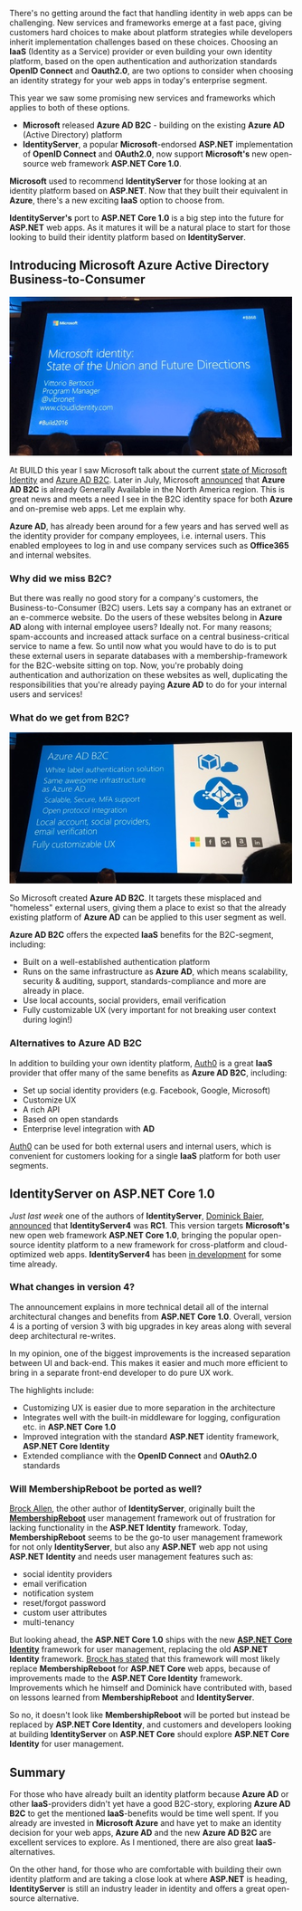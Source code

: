 There's no getting around the fact that handling identity in web apps can be challenging. New services and frameworks emerge at a fast pace, giving customers hard choices to make about platform strategies while developers inherit implementation challenges based on these choices. Choosing an **IaaS** (Identity as a Service) provider or even building your own identity platform, based on the open authentication and authorization standards **OpenID Connect** and **Oauth2.0**, are two options to consider when choosing an identity strategy for your web apps in today's enterprise segment.

This year we saw some promising new services and frameworks which applies to both of these options. 

* **Microsoft** released **Azure AD B2C** - building on the existing **Azure AD** (Active Directory) platform
* **IdentityServer**, a popular **Microsoft**-endorsed **ASP.NET** implementation of **OpenID Connect** and **OAuth2.0**, now support **Microsoft's** new open-source web framework **ASP.NET Core 1.0**.
 
**Microsoft** used to recommend **IdentityServer** for those looking at an identity platform based on **ASP.NET**. Now that they built their equivalent in **Azure**, there's a new exciting **IaaS** option to choose from. 

**IdentityServer's** port to **ASP.NET Core 1.0** is a big step into the future for **ASP.NET** web apps. As it matures it will be a natural place to start for those looking to build their identity platform based on **IdentityServer**. 

## Introducing Microsoft Azure Active Directory Business-to-Consumer

[![BUILD 2016 - Microsoft Identity](https://raw.githubusercontent.com/HenrikWM/writings/bc68a2ab65d6c3ef60fed7dec3d0eed24a7ef678/identity%20in%20web%20apps%20in%202016%20and%20looking%20ahead/images/IMG_1159_t.jpg "BUILD 2016 - Microsoft Identity")][BUILD-MicrosoftIdentity]

At BUILD this year I saw Microsoft talk about the current [state of Microsoft Identity][BUILD-MicrosoftIdentityVideo] and [Azure AD B2C][BUILD-AzureADB2CVideo]. Later in July, Microsoft [announced][AzureADGA] that **Azure AD B2C** is already Generally Available in the North America region. This is great news and meets a need I see in the B2C identity space for both **Azure** and on-premise web apps. Let me explain why.

**Azure AD**, has already been around for a few years and has served well as the identity provider for company employees, i.e. internal users. This enabled employees to log in and use company services such as **Office365** and internal websites.

### Why did we miss B2C?

But there was really no good story for a company's customers, the Business-to-Consumer (B2C) users. Lets say a company has an extranet or an e-commerce website. Do the users of these websites belong in **Azure AD** along with internal employee users? Ideally not. For many reasons; spam-accounts and increased attack surface on a central business-critical service to name a few. So until now what you would have to do is to put these external users in separate databases with a membership-framework for the B2C-website sitting on top. Now, you're probably doing authentication and authorization on these websites as well, duplicating the responsibilities that you're already paying **Azure AD** to do for your internal users and services!

### What do we get from B2C?

[![BUILD 2016 - Azure AD B2C](https://raw.githubusercontent.com/HenrikWM/writings/bc68a2ab65d6c3ef60fed7dec3d0eed24a7ef678/identity%20in%20web%20apps%20in%202016%20and%20looking%20ahead/images/IMG_1161_t.jpg "BUILD 2016 - Azure AD B2C")][BUILD-AzureADB2C]

So Microsoft created **Azure AD B2C**. It targets these misplaced and "homeless" external users, giving them a place to exist so that the already existing platform of **Azure AD** can be applied to this user segment as well.

**Azure AD B2C** offers the expected **IaaS** benefits for the B2C-segment, including:

* Built on a well-established authentication platform
* Runs on the same infrastructure as **Azure AD**, which means scalability, security & auditing, support, standards-compliance and more are already in place.
* Use local accounts, social providers, email verification
* Fully customizable UX (very important for not breaking user context during login!)

### Alternatives to Azure AD B2C

In addition to building your own identity platform, [Auth0] is a great **IaaS** provider that offer many of the same benefits as **Azure AD B2C**, including:

* Set up social identity providers (e.g. Facebook, Google, Microsoft)
* Customize UX
* A rich API
* Based on open standards
* Enterprise level integration with **AD** 

[Auth0] can be used for both external users and internal users, which is convenient for customers looking for a single **IaaS** platform for both user segments.

## IdentityServer on ASP.NET Core 1.0

*Just last week* one of the authors of **IdentityServer**, [Dominick Baier], [announced][IdSrv4RC1] that **IdentityServer4** was **RC1**. This version targets **Microsoft's** new open web framework **ASP.NET Core 1.0**, bringing the popular open-source identity platform to a new framework for cross-platform and cloud-optimized web apps. **IdentityServer4** has been [in development][IdSrv4] for some time already.

### What changes in version 4?

The announcement explains in more technical detail all of the internal architectural changes and benefits from **ASP.NET Core 1.0**. Overall, version 4 is a porting of version 3 with big upgrades in key areas along with several deep architectural re-writes. 

In my opinion, one of the biggest improvements is the increased separation between UI and back-end. This makes it easier and much more efficient to bring in a separate front-end developer to do pure UX work.

The highlights include:

* Customizing UX is easier due to more separation in the architecture
* Integrates well with the built-in middleware for logging, configuration etc. in **ASP.NET Core 1.0** 
* Improved integration with the standard **ASP.NET** identity framework, **ASP.NET Core Identity**
* Extended compliance with the **OpenID Connect** and **OAuth2.0** standards 

### Will MembershipReboot be ported as well?

[Brock Allen], the other author of **IdentityServer**, originally built the **[MembershipReboot]** user management framework out of frustration for lacking functionality in the **ASP.NET Identity** framework. Today, **MembershipReboot** seems to be the go-to user management framework for not only **IdentityServer**, but also any **ASP.NET** web app not using **ASP.NET Identity** and needs user management features such as:

* social identity providers
* email verification
* notification system
* reset/forgot password
* custom user attributes
* multi-tenancy

But looking ahead, the **ASP.NET Core 1.0** ships with the new **[ASP.NET Core Identity]** framework for user management, replacing the old **ASP.NET Identity** framework. [Brock has stated][MembershipRebootOnCore] that this framework will most likely replace **MembershipReboot** for **ASP.NET Core** web apps, because of improvements made to the **ASP.NET Core Identity** framework. Improvements which he himself and Dominick have contributed with, based on lessons learned from **MembershipReboot** and **IdentityServer**.

So no, it doesn't look like **MembershipReboot** will be ported but instead be replaced by **ASP.NET Core Identity**, and customers and developers looking at building **IdentityServer** on **ASP.NET Core** should explore **ASP.NET Core Identity** for user management. 

## Summary

For those who have already built an identity platform because **Azure AD** or other  **IaaS**-providers didn't yet have a good B2C-story, exploring **Azure AD B2C** to get the  mentioned **IaaS**-benefits would be time well spent. If you already are invested in **Microsoft Azure** and have yet to make an identity decision for your web apps, **Azure AD** and the new **Azure AD B2C** are excellent services to explore. As I mentioned, there are also great **IaaS**-alternatives.

On the other hand, for those who are comfortable with building their own identity platform and are taking a close look at where **ASP.NET** is heading, **IdentityServer** is still an industry leader in identity and offers a great open-source alternative.

[BUILD-MicrosoftIdentityVideo]: https://channel9.msdn.com/events/Build/2016/B868
[BUILD-AzureADB2CVideo]: https://channel9.msdn.com/Events/Build/2016/P423
[BUILD-MicrosoftIdentity]: https://raw.githubusercontent.com/HenrikWM/writings/master/identity%20in%20web%20apps%20in%202016%20and%20looking%20ahead/images/IMG_1159.JPG
[BUILD-AzureADB2C]: https://raw.githubusercontent.com/HenrikWM/writings/master/identity%20in%20web%20apps%20in%202016%20and%20looking%20ahead/images/IMG_1161.JPG
[AzureADGA]: https://azure.microsoft.com/en-us/blog/azuread-b2c-ga-announcement/
[Auth0]: https://auth0.com
[Dominick Baier]: https://twitter.com/leastprivilege
[Brock Allen]: https://twitter.com/BrockLAllen
[IdSrv4]: https://leastprivilege.com/2016/01/11/announcing-identityserver-for-asp-net-5-and-net-core/
[MembershipReboot]: https://github.com/brockallen/BrockAllen.MembershipReboot
[MembershipRebootOnCore]: https://github.com/brockallen/BrockAllen.MembershipReboot/issues/568#issuecomment-222208300
[IdSrv4RC1]: https://leastprivilege.com/2016/09/06/identityserver4-rc1/
[ASP.NET Core Identity]: https://docs.asp.net/en/latest/security/authentication/identity.html#introduction-to-identity